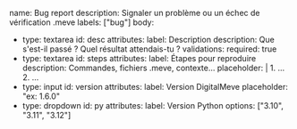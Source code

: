 name: Bug report
description: Signaler un problème ou un échec de vérification .meve
labels: ["bug"]
body:
  - type: textarea
    id: desc
    attributes:
      label: Description
      description: Que s'est-il passé ? Quel résultat attendais-tu ?
    validations:
      required: true
  - type: textarea
    id: steps
    attributes:
      label: Étapes pour reproduire
      description: Commandes, fichiers .meve, contexte…
      placeholder: |
        1. …
        2. …
  - type: input
    id: version
    attributes:
      label: Version DigitalMeve
      placeholder: "ex: 1.6.0"
  - type: dropdown
    id: py
    attributes:
      label: Version Python
      options: ["3.10", "3.11", "3.12"]
